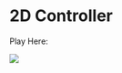 # 2D Controller

 Play Here:
 <div> 
  <a href="https://therenks.itch.io/2d-controller" target="_blank"><img src="https://img.shields.io/badge/Itch.io-FA5C5C?style=for-the-badge&logo=itch.io&logoColor=white" target="_blank"></a>
